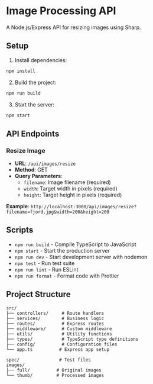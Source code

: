 # Image Processing API

A Node.js/Express API for resizing images using Sharp.

## Setup

1. Install dependencies:
```bash
npm install
```

2. Build the project:
```bash
npm run build
```

3. Start the server:
```bash
npm start
```

## API Endpoints

### Resize Image
- **URL**: `/api/images/resize`
- **Method**: GET
- **Query Parameters**:
  - `filename`: Image filename (required)
  - `width`: Target width in pixels (required)
  - `height`: Target height in pixels (required)

**Example**: `http://localhost:3000/api/images/resize?filename=fjord.jpg&width=200&height=200`

## Scripts

- `npm run build` - Compile TypeScript to JavaScript
- `npm start` - Start the production server
- `npm run dev` - Start development server with nodemon
- `npm test` - Run test suite
- `npm run lint` - Run ESLint
- `npm run format` - Format code with Prettier

## Project Structure

```
src/
├── controllers/     # Route handlers
├── services/        # Business logic
├── routes/          # Express routes
├── middleware/      # Custom middleware
├── utils/           # Utility functions
├── types/           # TypeScript type definitions
├── config/          # Configuration files
└── app.ts          # Express app setup

spec/               # Test files
images/
├── full/          # Original images
└── thumb/         # Processed images
```
